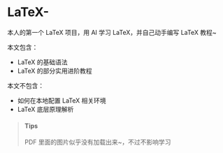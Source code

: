 # LaTeX-
本人的第一个 LaTeX 项目，用 AI 学习 LaTeX，并自己动手编写 LaTeX 教程~

本文包含：
- LaTeX 的基础语法
- LaTeX 的部分实用进阶教程

本文不包含：
- 如何在本地配置 LaTeX 相关环境
- LaTeX 底层原理解析

> #### Tips
> PDF 里面的图片似乎没有加载出来~，不过不影响学习

